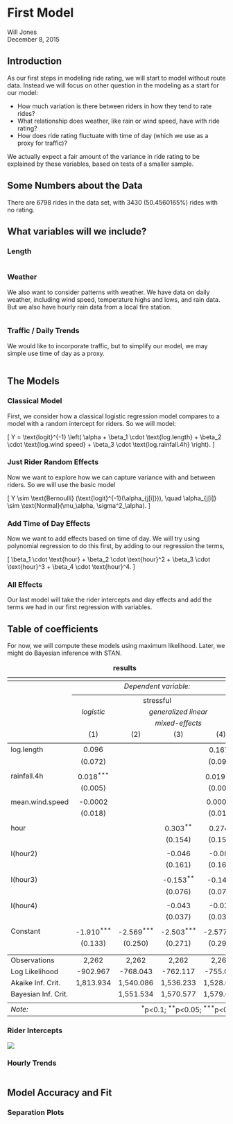 # First Model
Will Jones  
December 8, 2015  




## Introduction

As our first steps in modeling ride rating, we will start to model without route
data. Instead we will focus on other question in the modeling as a start for our
model:

- How much variation is there between riders in how they tend to rate rides?
- What relationship does weather, like rain or wind speed, have with ride
rating?
- How does ride rating fluctuate with time of day (which we use as a proxy for
traffic)?

We actually expect a fair amount of the variance in ride rating to be explained
by these variables, based on tests of a smaller sample.

## Some Numbers about the Data





There are 6798 rides in the data set, with 3430
(50.4560165%) rides with no rating.

## What variables will we include?



### Length

<img src="first_model_files/figure-html/plot_length-1.png" title="" alt="" style="display: block; margin: auto;" /><img src="first_model_files/figure-html/plot_length-2.png" title="" alt="" style="display: block; margin: auto;" />

### Weather

We also want to consider patterns with weather. We have data on daily weather,
including wind speed, temperature highs and lows, and rain data. But we also
have hourly rain data from a local fire station.

<img src="first_model_files/figure-html/plot_weather-1.png" title="" alt="" style="display: block; margin: auto;" /><img src="first_model_files/figure-html/plot_weather-2.png" title="" alt="" style="display: block; margin: auto;" /><img src="first_model_files/figure-html/plot_weather-3.png" title="" alt="" style="display: block; margin: auto;" /><img src="first_model_files/figure-html/plot_weather-4.png" title="" alt="" style="display: block; margin: auto;" />


### Traffic / Daily Trends

We would like to incorporate traffic, but to simplify our model, we may simple
use time of day as a proxy.

<img src="first_model_files/figure-html/plot_traffic-1.png" title="" alt="" style="display: block; margin: auto;" /><img src="first_model_files/figure-html/plot_traffic-2.png" title="" alt="" style="display: block; margin: auto;" />




## The Models

### Classical Model

First, we consider how a classical logistic regression model compares to
a model with a random intercept for riders. So we will model:

\[
Y = \text{logit}^{-1} \left(
\alpha + \beta_1 \cdot \text{log.length} + \beta_2 \cdot \text{log.wind speed} +
\beta_3 \cdot \text{log.rainfall.4h}
\right).
\]

### Just Rider Random Effects

Now we want to explore how we can capture variance with and between riders. So
we will use the basic model

\[
Y \sim \text{Bernoulli} (\text{logit}^{-1}(\alpha_{j[i]})),
\quad
\alpha_{j[i]} \sim \text{Normal}(\mu_\alpha, \sigma^2_\alpha).
\]


### Add Time of Day Effects

Now we want to add effects based on time of day. We will try using polynomial
regression to do this first, by adding to our regression the terms,

\[
\beta_1 \cdot \text{hour} + 
\beta_2 \cdot \text{hour}^2 + 
\beta_3 \cdot \text{hour}^3 + 
\beta_4 \cdot \text{hour}^4.
\]

### All Effects

Our last model will take the rider intercepts and day effects and add the terms
we had in our first regression with variables. 


## Table of coefficients

For now, we will compute these models using maximum likelihood. Later, we might
do Bayesian inference with STAN.






<table style="text-align:center"><caption><strong>results</strong></caption>
<tr><td colspan="5" style="border-bottom: 1px solid black"></td></tr><tr><td style="text-align:left"></td><td colspan="4"><em>Dependent variable:</em></td></tr>
<tr><td></td><td colspan="4" style="border-bottom: 1px solid black"></td></tr>
<tr><td style="text-align:left"></td><td colspan="4">stressful</td></tr>
<tr><td style="text-align:left"></td><td><em>logistic</em></td><td colspan="3"><em>generalized linear</em></td></tr>
<tr><td style="text-align:left"></td><td><em></em></td><td colspan="3"><em>mixed-effects</em></td></tr>
<tr><td style="text-align:left"></td><td>(1)</td><td>(2)</td><td>(3)</td><td>(4)</td></tr>
<tr><td colspan="5" style="border-bottom: 1px solid black"></td></tr><tr><td style="text-align:left">log.length</td><td>0.096</td><td></td><td></td><td>0.167<sup>*</sup></td></tr>
<tr><td style="text-align:left"></td><td>(0.072)</td><td></td><td></td><td>(0.090)</td></tr>
<tr><td style="text-align:left"></td><td></td><td></td><td></td><td></td></tr>
<tr><td style="text-align:left">rainfall.4h</td><td>0.018<sup>***</sup></td><td></td><td></td><td>0.019<sup>***</sup></td></tr>
<tr><td style="text-align:left"></td><td>(0.005)</td><td></td><td></td><td>(0.006)</td></tr>
<tr><td style="text-align:left"></td><td></td><td></td><td></td><td></td></tr>
<tr><td style="text-align:left">mean.wind.speed</td><td>-0.0002</td><td></td><td></td><td>0.00001</td></tr>
<tr><td style="text-align:left"></td><td>(0.018)</td><td></td><td></td><td>(0.019)</td></tr>
<tr><td style="text-align:left"></td><td></td><td></td><td></td><td></td></tr>
<tr><td style="text-align:left">hour</td><td></td><td></td><td>0.303<sup>**</sup></td><td>0.274<sup>*</sup></td></tr>
<tr><td style="text-align:left"></td><td></td><td></td><td>(0.154)</td><td>(0.154)</td></tr>
<tr><td style="text-align:left"></td><td></td><td></td><td></td><td></td></tr>
<tr><td style="text-align:left">I(hour2)</td><td></td><td></td><td>-0.046</td><td>-0.086</td></tr>
<tr><td style="text-align:left"></td><td></td><td></td><td>(0.161)</td><td>(0.163)</td></tr>
<tr><td style="text-align:left"></td><td></td><td></td><td></td><td></td></tr>
<tr><td style="text-align:left">I(hour3)</td><td></td><td></td><td>-0.153<sup>**</sup></td><td>-0.144<sup>*</sup></td></tr>
<tr><td style="text-align:left"></td><td></td><td></td><td>(0.076)</td><td>(0.076)</td></tr>
<tr><td style="text-align:left"></td><td></td><td></td><td></td><td></td></tr>
<tr><td style="text-align:left">I(hour4)</td><td></td><td></td><td>-0.043</td><td>-0.035</td></tr>
<tr><td style="text-align:left"></td><td></td><td></td><td>(0.037)</td><td>(0.037)</td></tr>
<tr><td style="text-align:left"></td><td></td><td></td><td></td><td></td></tr>
<tr><td style="text-align:left">Constant</td><td>-1.910<sup>***</sup></td><td>-2.569<sup>***</sup></td><td>-2.503<sup>***</sup></td><td>-2.577<sup>***</sup></td></tr>
<tr><td style="text-align:left"></td><td>(0.133)</td><td>(0.250)</td><td>(0.271)</td><td>(0.299)</td></tr>
<tr><td style="text-align:left"></td><td></td><td></td><td></td><td></td></tr>
<tr><td colspan="5" style="border-bottom: 1px solid black"></td></tr><tr><td style="text-align:left">Observations</td><td>2,262</td><td>2,262</td><td>2,262</td><td>2,262</td></tr>
<tr><td style="text-align:left">Log Likelihood</td><td>-902.967</td><td>-768.043</td><td>-762.117</td><td>-755.048</td></tr>
<tr><td style="text-align:left">Akaike Inf. Crit.</td><td>1,813.934</td><td>1,540.086</td><td>1,536.233</td><td>1,528.096</td></tr>
<tr><td style="text-align:left">Bayesian Inf. Crit.</td><td></td><td>1,551.534</td><td>1,570.577</td><td>1,579.612</td></tr>
<tr><td colspan="5" style="border-bottom: 1px solid black"></td></tr><tr><td style="text-align:left"><em>Note:</em></td><td colspan="4" style="text-align:right"><sup>*</sup>p<0.1; <sup>**</sup>p<0.05; <sup>***</sup>p<0.01</td></tr>
</table>


### Rider Intercepts

![](first_model_files/figure-html/rider_intercepts-1.png)

### Hourly Trends

<img src="first_model_files/figure-html/hourly_plot-1.png" title="" alt="" style="display: block; margin: auto;" />


## Model Accuracy and Fit


### Separation Plots


